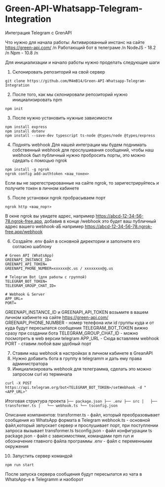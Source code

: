 # Green-API-Whatsapp-Telegram-Integration
Интеграция Telegram с GrenAPI

Что нужно для начала работы:
  Активированный инстанс на сайте https://green-api.com/ /n
  Работающий бот в телеграме /n
  NodeJS - 18.2 /n
  Npm - 10.8 /n

Для инициализации и начало работы нужно проделать следующие шаги

1) Склонировать репозиторий на свой сервер 
```
git clone https://github.com/M4mB14/Green-API-Whatsapp-Telegram-Integration
```
2) После того, как мы склонировали репозиторий нужно инициализировать npm
```
npm init
```
3) После нужно установить нужные зависимости
```
npm install express
npm install dotenv
npm install --save-dev typescript ts-node @types/node @types/express
```
4) Поднять webhook
  Для нашей интеграции мы будем поднимать собственный webhook для прослушивания сообщений, чтобы наш webhook был публичный нужно пробросить порты, это можно сдедать с   помоцью ngrok
```
npm install -g ngrok
ngrok config add-authtoken <ваш_токен>
```
  Если вы не зарегестрированные на сайте ngrok, то заригестрируйтесь и получите токен в личном кабинете

5) После установки ngrok пробрасываем порт
```
ngrok http <ваш_порт>
```
  В окне ngrok вы увидете адрес, например https://abcd-12-34-56-78.ngrok-free.app, добавив в конце /webhook это будет ваш публичный адрес вашего webhook-аБ например https://abcd-12-34-56-78.ngrok-free.app/webhook

6) Создайте .env файл в основной директории и заполните его согласно шаблону 
```
# Green API (WhatsApp)
GREENAPI_INSTANCE_ID=
GREENAPI_API_TOKEN=
GREENAPI_PHONE_NUMBER=xxxxxx@c.us / xxxxxxxx@g.us

# Telegram Bot (для работы с группой)
TELEGRAM_BOT_TOKEN=
TELEGRAM_GROUP_CHAT_ID=

# Webhook & Server
APP_URL=
PORT=
```
GREENAPI_INSTANCE_ID и GREENAPI_API_TOKEN возьмите в вашем личном кабинете на сайте https://green-api.com/
GREENAPI_PHONE_NUMBER - номер телефона или id группы куда и от куда будут пересылатся сообщения 
TELEGRAM_BOT_TOKEN вижно сразу при создании бота
TELEGRAM_GROUP_CHAT_ID - можно посмотреть в web версии telegram
APP_URL - Сюда вставляем webhook
PORT - ставим любой вам удобный порт 

7) Ставим наш webhook в настройках в личном кабинете в GreanAPI
8) Нужно добавить бота в группу в telegramm и дать ему права администратора
9) Инициализировать webhook для телеграмма, сделать это можно запросом curl из терминала 
```
curl -X POST   https://api.telegram.org/bot<TELEGRAM_BOT_TOKEN>/setWebhook -d "<APP_URL>"
```


Итоговая структура проекта 
      ```
      ├── package.json
      ├── .env
      ├── src
      │   ├── transformer.ts
      │   └── webhook.ts
      └── tsconfig.json
      ```

Описание компанентов:
  transformer.ts - файл, который преобразовывает сообщения из WhatsApp формата в Telegram 
  webhook.ts - основной файл,который звпускает сервер и прослушивает порт, при поступлении запроса вызывает transformer.ts
  tsconfig.json - файл конфигурации ts
  package.json - файл с зависимостями, командами npm run и обозначение главного файла программы
  .env - файл с переменными окружения
  
10) Запустить сервер командой 
```
npm run start
```


После запуска сервера сообщения будут пересылатся из чата в WhatsApp-е в Telegramm и наоборот
